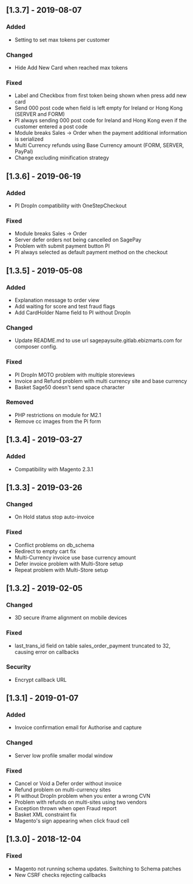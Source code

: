 ## [1.3.7] - 2019-08-07
### Added
- Setting to set max tokens per customer

### Changed
- Hide Add New Card when reached max tokens

### Fixed
- Label and Checkbox from first token being shown when press add new card
- Send 000 post code when field is left empty for Ireland or Hong Kong (SERVER and FORM)
- PI always sending 000 post code for Ireland and Hong Kong even if the customer entered a post code
- Module breaks Sales -> Order when the payment additional information is serialized
- Multi Currency refunds using Base Currency amount (FORM, SERVER, PayPal)
- Change excluding minification strategy

## [1.3.6] - 2019-06-19
### Added
- PI DropIn compatibility with OneStepCheckout

### Fixed
- Module breaks Sales -> Order
- Server defer orders not being cancelled on SagePay
- Problem with submit payment button PI
- PI always selected as default payment method on the checkout

## [1.3.5] - 2019-05-08
### Added
- Explanation message to order view
- Add waiting for score and test fraud flags
- Add CardHolder Name field to PI without DropIn

### Changed
- Update README.md to use url sagepaysuite.gitlab.ebizmarts.com for composer config.

### Fixed
- PI DropIn MOTO problem with multiple storeviews
- Invoice and Refund problem with multi currency site and base currency
- Basket Sage50 doesn't send space character

### Removed
- PHP restrictions on module for M2.1
- Remove cc images from the Pi form

## [1.3.4] - 2019-03-27
### Added
- Compatibility with Magento 2.3.1

## [1.3.3] - 2019-03-26
### Changed
- On Hold status stop auto-invoice

### Fixed
- Conflict problems on db_schema
- Redirect to empty cart fix
- Multi-Currency invoice use base currency amount
- Defer invoice problem with Multi-Store setup
- Repeat problem with Multi-Store setup

## [1.3.2] - 2019-02-05
### Changed
- 3D secure iframe alignment on mobile devices

### Fixed
- last_trans_id field on table sales_order_payment truncated to 32, causing error on callbacks

### Security
- Encrypt callback URL

## [1.3.1] - 2019-01-07
### Added
- Invoice confirmation email for Authorise and capture

### Changed
- Server low profile smaller modal window

### Fixed
- Cancel or Void a Defer order without invoice
- Refund problem on multi-currency sites
- PI without DropIn problem when you enter a wrong CVN
- Problem with refunds on multi-sites using two vendors
- Exception thrown when open Fraud report
- Basket XML constraint fix
- Magento's sign appearing when click fraud cell

## [1.3.0] - 2018-12-04
### Fixed
- Magento not running schema updates. Switching to Schema patches
- New CSRF checks rejecting callbacks
